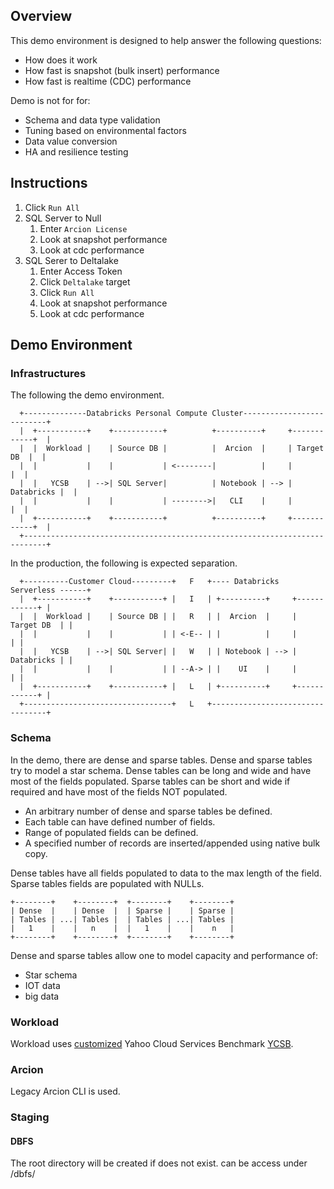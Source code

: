 ## Overview
This demo environment is designed to help answer the following questions:
- How does it work
- How fast is snapshot (bulk insert) performance
- How fast is realtime (CDC) performance

Demo is not for for:
- Schema and data type validation
- Tuning based on environmental factors
- Data value conversion
- HA and resilience testing 

## Instructions

1. Click `Run All`
2. SQL Server to Null 
   1. Enter `Arcion License`
   2. Look at snapshot performance
   3. Look at cdc performance
3. SQL Serer to Deltalake  
   1. Enter Access Token
   2. Click `Deltalake` target
   3. Click `Run All`
   4. Look at snapshot performance
   5. Look at cdc performance
   
## Demo Environment

### Infrastructures

The following the demo environment.
```text
  +--------------Databricks Personal Compute Cluster--------------------------+  
  |  +-----------+    +-----------+          +----------+     +------------+  |
  |  |  Workload |    | Source DB |          |  Arcion  |     | Target DB  |  | 
  |  |           |    |           | <--------|          |     |            |  |
  |  |   YCSB    | -->| SQL Server|          | Notebook | --> | Databricks |  |
  |  |           |    |           | -------->|   CLI    |     |            |  |
  |  +-----------+    +-----------+          +----------+     +------------+  |
  +---------------------------------------------------------------------------+
```

In the production, the following is expected separation.
```text
  +----------Customer Cloud---------+   F   +---- Databricks Serverless ------+  
  |  +-----------+    +-----------+ |   I   | +----------+     +------------+ |
  |  |  Workload |    | Source DB | |   R   | |  Arcion  |     | Target DB  | | 
  |  |           |    |           | | <-E-- | |          |     |            | |
  |  |   YCSB    | -->| SQL Server| |   W   | | Notebook | --> | Databricks | |
  |  |           |    |           | | --A-> | |    UI    |     |            | |
  |  +-----------+    +-----------+ |   L   | +----------+     +------------+ |  
  +---------------------------------+   L   +---------------------------------+
```

### Schema 

In the demo, there are dense and sparse tables.
Dense and sparse tables try to model a star schema.
Dense tables can be long and wide and have most of the fields populated.
Sparse tables can be short and wide if required and have most of the fields NOT populated.

- An arbitrary number of dense and sparse tables be defined.  
- Each table can have defined number of fields.  
- Range of populated fields can be defined.
- A specified number of records are inserted/appended using native bulk copy.  

Dense tables have all fields populated to data to the max length of the field.
Sparse tables fields are populated with NULLs.

```text
+--------+    +--------+  +--------+    +--------+
| Dense  |    | Dense  |  | Sparse |    | Sparse | 
| Tables | ...| Tables |  | Tables | ...| Tables |
|   1    |    |   n    |  |   1    |    |    n   |
+--------+    +--------+  +--------+    +--------+
```

Dense and sparse tables allow one to model capacity and performance of:
- Star schema
- IOT data 
- big data

### Workload

Workload uses [customized](https://github.com/arcionlabs/YCSB/tree/jdbc_url_delim) Yahoo Cloud Services Benchmark [YCSB](https://github.com/brianfrankcooper/YCSB).

### Arcion

Legacy Arcion CLI is used.

### Staging

#### DBFS

The root directory will be created if does not exist.
can be access under /dbfs/<root dir name>


